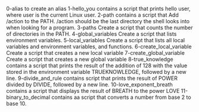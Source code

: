 0-alias to create an alias
1-hello_you contains a script that prints hello user, where user is the current Linux user.
2-path contains a script that Add /action to the PATH. /action should be the last directory the shell looks into when looking for a program.
3-paths Create a script that counts the number of directories in the PATH.
4-global_variables Create a script that lists environment variables.
5-local_variables Create a script that lists all local variables and environment variables, and functions.
6-create_local_variable Create a script that creates a new local variable
7-create_global_variable Create a script that creates a new global variable
8-true_knowledge contains a script that prints the result of the addition of 128 with the value stored in the environment variable TRUEKNOWLEDGE, followed by a new line.
9-divide_and_rule contains script that prints the result of POWER divided by DIVIDE, followed by a new line.
10-love_exponent_breath contains a script that displays the result of BREATH to the power LOVE
11-binary_to_decimal contains aa script that converts a number from base 2 to base 10.
